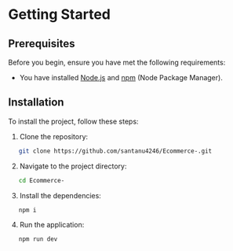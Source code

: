 # Getting Started

## Prerequisites

Before you begin, ensure you have met the following requirements:
- You have installed [Node.js](https://nodejs.org/) and [npm](https://www.npmjs.com/) (Node Package Manager).

## Installation

To install the project, follow these steps:

1. Clone the repository:
```sh
   git clone https://github.com/santanu4246/Ecommerce-.git
```
2. Navigate to the project directory:
```sh
   cd Ecommerce-
```
3. Install the dependencies:
```sh
   npm i
```
4. Run the application:
```sh
   npm run dev
```
